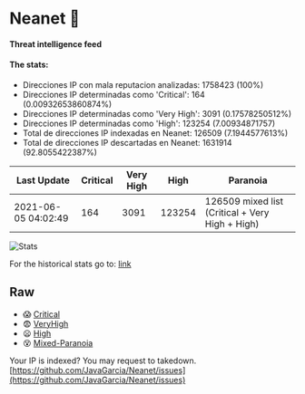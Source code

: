 # Neanet :hocho:
#### Threat intelligence feed
#### The stats:

- Direcciones IP con mala reputacion analizadas: 1758423 (100%)
- Direcciones IP determinadas como 'Critical':  164 (0.00932653860874%)
- Direcciones IP determinadas como 'Very High':  3091 (0.17578250512%)
- Direcciones IP determinadas como 'High':  123254 (7.00934871757)
- Total de direcciones IP indexadas en Neanet:  126509 (7.1944577613%)
- Total de direcciones IP descartadas en Neanet:  1631914 (92.8055422387%)

| Last Update | Critical | Very High | High | Paranoia |
| --- | --- | --- | --- | --- |
| 2021-06-05 04:02:49 | 164 | 3091 | 123254 | 126509 mixed list (Critical + Very High + High)|

![Stats](https://docs.google.com/spreadsheets/d/e/2PACX-1vSnaNMIXVabIpDJjufMlzH7poXnshF3mgd8Is1g9ytUEzVsP5my4Trn8f-xkoLLQ38xpL3HtmUexLo6/pubchart?oid=501124687&format=image)

For the historical stats go to: [link](/stats.csv)
## Raw
- :scream: [Critical](https://raw.githubusercontent.com/JavaGarcia/Neanet/master/blacklists/neanet_critical.txt)
- :fearful: [VeryHigh](https://raw.githubusercontent.com/JavaGarcia/Neanet/master/blacklists/neanet_veryHigh.txtt)
- :frowning: [High](https://raw.githubusercontent.com/JavaGarcia/Neanet/master/blacklists/neanet_high.txt)
- :dizzy_face: [Mixed-Paranoia](https://raw.githubusercontent.com/JavaGarcia/Neanet/master/blacklists/neanet_all.txt)


Your IP is indexed? You may request to takedown. [https://github.com/JavaGarcia/Neanet/issues](https://github.com/JavaGarcia/Neanet/issues)


















































































































































































































































































































































































































































































































































































































































































































































































































































































































































































































































































































































































































































































































































































































































































































































































































































































































































































































































































































































































































































































































































































































































































































































































































































































































































































































































































































































































































































































































































































































































































































































































































































































































































































































































































































































































































































































































































































































































































































































































































































































































































































































































































































































































































































































































































































































































































































































































































































































































































































































































































































































































































































































































































































































































































































































































































































































































































































































































































































































































































































































































































































































































































































































































































































































































































































































































































































































































































































































































































































































